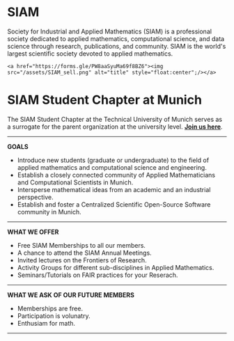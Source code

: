 # SIAM
Society for Industrial and Applied Mathematics (SIAM) is a professional society dedicated to applied mathematics, computational science, and data science through research, publications, and community.
SIAM is the world's largest scientific society devoted to applied mathematics.

~~~
<a href="https://forms.gle/PW8aaSyuMa69f8BZ6"><img src="/assets/SIAM_sell.png" alt="title" style="float:center";/></a>
~~~

# SIAM Student Chapter at Munich
The SIAM Student Chapter at the Technical University of Munich serves as a surrogate for the parent organization at the university level. **[Join us here](https://forms.gle/gNm4aBV49Vq8mpNj6)**.

---
**GOALS**
 - Introduce new students (graduate or undergraduate) to the field of applied mathematics and computational science and engineering.
 - Establish a closely connected community of Applied Mathematicians and Computational Scientists in Munich.
 - Intersperse mathematical ideas from an academic and an industrial perspective. 
 - Establish and foster a Centralized Scientific Open-Source Software community in Munich.

---
**WHAT WE OFFER**
 - Free SIAM Memberships to all our members.
 - A chance to attend the SIAM Annual Meetings.
 - Invited lectures on the Frontiers of Research.
 - Activity Groups for different sub-disciplines in Applied Mathematics.
 - Seminars/Tutorials on FAIR practices for your Reserach.

---
**WHAT WE ASK OF OUR FUTURE MEMBERS**
 - Memberships are free.
 - Participation is volunatry.
 - Enthusiam for math.

---
